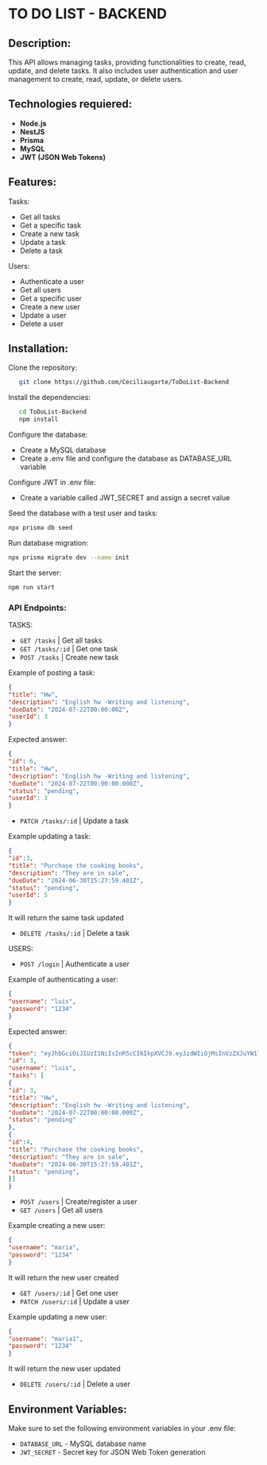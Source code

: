 # TO DO LIST - BACKEND

## Description:

This API allows managing tasks, providing functionalities to create, read, update, and delete tasks. It also includes user authentication and user management to create, read, update, or delete users.

## Technologies requiered:

- **Node.js**
- **NestJS**
- **Prisma**
- **MySQL**
- **JWT (JSON Web Tokens)**

## Features:

Tasks:
- Get all tasks
- Get a specific task
- Create a new task
- Update a task
- Delete a task

Users:
- Authenticate a user
- Get all users
- Get a specific user
- Create a new user
- Update a user
- Delete a user

## Installation:

Clone the repository:

```bash
   git clone https://github.com/Ceciliaugarte/ToDoList-Backend
```

Install the dependencies:

```bash
   cd ToDoList-Backend
   npm install
```

Configure the database:

- Create a MySQL database
- Create a .env file and configure the database as DATABASE_URL variable

Configure JWT in .env file:

- Create a variable called JWT_SECRET and assign a secret value

Seed the database with a test user and tasks:

```bash
npx prisma db seed
```

Run database migration:

```bash
npx prisma migrate dev --name init
```

Start the server:

```bash
npm run start
```

### API Endpoints:

TASKS:
- `GET /tasks` | Get all tasks
- `GET /tasks/:id` | Get one task
- `POST /tasks` | Create new task

Example of posting a task:
```json
{
"title": "Hw",
"description": "English hw -Writing and listening",
"dueDate": "2024-07-22T00:00:00Z",
"userId": 3
}
```

Expected answer:
```json
{
"id": 6,
"title": "Hw",
"description": "English hw -Writing and listening",
"dueDate": "2024-07-22T00:00:00.000Z",
"status": "pending",
"userId": 3
}
```

- `PATCH /tasks/:id` | Update a task

Example updating a task:
```json
{
"id":3,
"title": "Purchase the cooking books",
"description": "They are in sale",
"dueDate": "2024-06-30T15:27:59.401Z",
"status": "pending",
"userId": 5
}
```
It will return the same task updated

- `DELETE /tasks/:id` | Delete a task

USERS:
- `POST /login` | Authenticate a user

Example of authenticating a user:
```json
{
"username": "luis",
"password": "1234"
}
```
Expected answer:
```json
{
"token": "eyJhbGciOiJIUzI1NiIsInR5cCI6IkpXVCJ9.eyJzdWIiOjMsInVzZXJuYW1lIjoidGluaSIsImlhdCI6MTcyMDMxMzMyNiwiZXhwIjoxNzIwMzI0MTI2fQ.JehhSBTe2GgWGR0rEp8lmf5eNhymyaCWGobAjD70Qvc",
"id": 3,
"username": "luis",
"tasks": [
{
"id": 3,
"title": "Hw",
"description": "English hw -Writing and listening",
"dueDate": "2024-07-22T00:00:00.000Z",
"status": "pending"
},
{
"id":4,
"title": "Purchase the cooking books",
"description": "They are in sale",
"dueDate": "2024-06-30T15:27:59.401Z",
"status": "pending",
}]
}
```

- `POST /users` | Create/register a user
- `GET /users` | Get all users

Example creating a new user:
```json
{
"username": "maria",
"password": "1234"
}
```
It will return the new user created

- `GET /users/:id` | Get one user
- `PATCH /users/:id` | Update a user

Example updating a new user:
```json
{
"username": "maria1",
"password": "1234"
}
```
It will return the new user updated

- `DELETE /users/:id` | Delete a user


## Environment Variables:

Make sure to set the following environment variables in your .env file:
- `DATABASE_URL` - MySQL database name
- `JWT_SECRET` - Secret key for JSON Web Token generation
